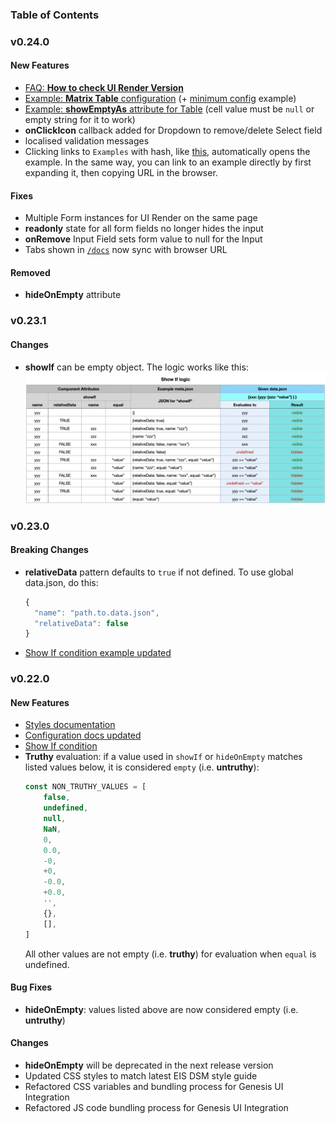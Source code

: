 ### Table of Contents

### v0.24.0
#### New Features
- [FAQ: **How to check UI Render Version**](/docs/faq)
- [Example: **Matrix Table** configuration](/docs/examples#tableMatrix) (+ [minimum config](/docs/examples#tableMatrixRequired) example)
- [Example: **showEmptyAs** attribute for Table](/docs/examples#tableExtraItems) (cell value must be `null` or empty string for it to work)
- **onClickIcon** callback added for Dropdown to remove/delete Select field
- localised validation messages
- Clicking links to `Examples` with hash, like [this](/docs/examples#all), automatically opens the example. 
  In the same way, you can link to an example directly by first expanding it, then copying URL in the browser.

#### Fixes
- Multiple Form instances for UI Render on the same page
- **readonly** state for all form fields no longer hides the input
- **onRemove** Input Field sets form value to null for the Input
- Tabs shown in [`/docs`](/docs) now sync with browser URL

#### Removed
- **hideOnEmpty** attribute
  
### v0.23.1
#### Changes
- **showIf** can be empty object. The logic works like this:
  ![showIf-logic](/static/images/showIf.png)

### v0.23.0

#### Breaking Changes
- **relativeData** pattern defaults to `true` if not defined. To use global data.json, do this:
  ```js
  { 
    "name": "path.to.data.json",
    "relativeData": false
  }
  ```
- [Show If condition example updated](/docs/examples#showIf)


### v0.22.0

#### New Features
- [Styles documentation](/docs/styles)
- [Configuration docs updated](/docs/configuration)
- [Show If condition](/docs/examples#showIf)
- **Truthy** evaluation: if a value used in `showIf` or `hideOnEmpty` matches listed values below, it is considered `empty` (i.e. **untruthy**):
    ```js
    const NON_TRUTHY_VALUES = [
        false,
        undefined,
        null,
        NaN,
        0,
        0.0,
        -0,
        +0,
        -0.0,
        +0.0,
        '',
        {},
        [],
    ]
    ```
    All other values are not empty (i.e. **truthy**) for evaluation when `equal` is undefined.

#### Bug Fixes
- **hideOnEmpty**: values listed above are now considered empty (i.e. **untruthy**)

#### Changes
- **hideOnEmpty** will be deprecated in the next release version
- Updated CSS styles to match latest EIS DSM style guide
- Refactored CSS variables and bundling process for Genesis UI Integration
- Refactored JS code bundling process for Genesis UI Integration

